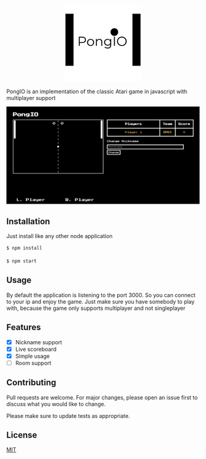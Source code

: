 <p align="center">
  <img src="docs/logo.png" width="200" height="200">
</p>
                                                                         
PongIO is an implementation of the classic Atari game in javascript with multiplayer support

![interface](docs/interface.png) 

## Installation

Just install like any other node application

```bash
$ npm install

$ npm start
```

## Usage

By default the application is listening to the port 3000. So you can connect to your ip and enjoy the game. Just make sure you have somebody to play with, because the game only supports multiplayer and not singleplayer

## Features
- [x] Nickname support
- [x] Live scoreboard
- [x] Simple usage
- [ ] Room support

## Contributing
Pull requests are welcome. For major changes, please open an issue first to discuss what you would like to change.

Please make sure to update tests as appropriate.

## License
[MIT](https://choosealicense.com/licenses/mit/)
